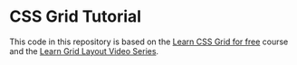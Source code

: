 # CSS Grid Tutorial

This code in this repository is based on the
[Learn CSS Grid for free](https://scrimba.com/p/pWqLHa/cMQgGca)
course and the
[Learn Grid Layout Video Series](https://gridbyexample.com/video/).
